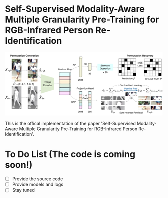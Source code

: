 # Self-Supervised Modality-Aware Multiple Granularity Pre-Training for RGB-Infrared Person Re-Identification

![](pipeline.jpg)

This is the offical implementation of the paper 'Self-Supervised Modality-Aware Multiple Granularity Pre-Training for RGB-Infrared Person Re-Identification'.

# To Do List (The code is coming soon!)

  - [ ] Provide the source code
  - [ ] Provide models and logs
  - [ ] Stay tuned
